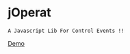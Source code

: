 jOperat
=======

```
A Javascript Lib For Control Events !!
```

[Demo](http://jOperat.joenix.com/)
